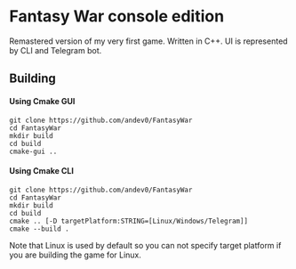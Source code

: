 # Fantasy War console edition
Remastered version of my very first game.
Written in C++. UI is represented by CLI and Telegram bot.

## Building

#### Using Cmake GUI

```
git clone https://github.com/andev0/FantasyWar
cd FantasyWar
mkdir build
cd build
cmake-gui ..
```

#### Using Cmake CLI

```
git clone https://github.com/andev0/FantasyWar
cd FantasyWar
mkdir build
cd build
cmake .. [-D targetPlatform:STRING=[Linux/Windows/Telegram]]
cmake --build .
```
Note that Linux is used by default so you can not specify target platform if you are building the game for Linux.
